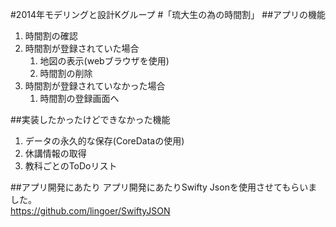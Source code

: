 #2014年モデリングと設計Kグループ
#「琉大生の為の時間割」
##アプリの機能

1. 時間割の確認
1. 時間割が登録されていた場合
	1. 地図の表示(webブラウザを使用)
	2. 時間割の削除
1. 時間割が登録されていなかった場合
	1. 時間割の登録画面へ

##実装したかったけどできなかった機能
1. データの永久的な保存(CoreDataの使用)
1. 休講情報の取得
1. 教科ごとのToDoリスト

##アプリ開発にあたり
アプリ開発にあたりSwifty Jsonを使用させてもらいました。<br>
<https://github.com/lingoer/SwiftyJSON>